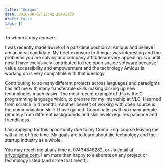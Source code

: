 ```yaml
---
title: "Amiqus"
date: 2018-08-07T12:42:28+01:00
draft: false
tags: []
---
```


_To whom it may concern,_

I was recently made aware of a part-time position at Amiqus and believe
I am an ideal candidate. My brief exposure to Amiqus was interesting
and the problems you are solving and company attitude are very appealing.
Up until now, I have exclusively contributed to free open source
software because I value accessibility and empowerment and the
technology Amiqus is working on is very compatible with that ideology.

Contributing to so many different projects across
languages and paradigms has left me with many transferable skills
making picking up new technologies much easier. The most recent example
of this is the C programming language which, to prepare for my
internship at VLC, I learned from scratch in 4 months. Another benefit
of working with open source is the communication skills I have gained.
Coordinating with so many people remotely from different backgrounds
and skill levels requires patience and friendliness.

I am applying for this opportunity due to my Comp. Eng. course leaving
me with a lot of free time. My goals are to learn about the
technology and the startup industry as a whole.

You may reach me at any time at 07434848282, or via email at
arlyon@me.com. I am more than happy to elaborate on any project
or technology listed (and some that aren't).
